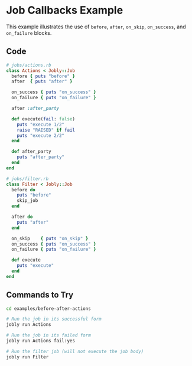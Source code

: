 # Job Callbacks Example

This example illustrates the use of `before`, `after`, `on_skip`, `on_success`, and `on_failure` blocks.

## Code

```ruby
# jobs/actions.rb
class Actions < Jobly::Job
  before { puts "before" }
  after  { puts "after" }

  on_success { puts "on_success" }
  on_failure { puts "on_failure" }

  after :after_party

  def execute(fail: false)
    puts "execute 1/2"
    raise "RAISED" if fail
    puts "execute 2/2"
  end

  def after_party
    puts "after_party"
  end
end
```

```ruby
# jobs/filter.rb
class Filter < Jobly::Job
  before do
    puts "before"
    skip_job
  end

  after do
    puts "after"
  end

  on_skip    { puts "on_skip" }
  on_success { puts "on_success" }
  on_failure { puts "on_failure" }

  def execute
    puts "execute"
  end
end
```

## Commands to Try

```bash
cd examples/before-after-actions

# Run the job in its successful form
jobly run Actions

# Run the job in its failed form
jobly run Actions fail:yes

# Run the filter job (will not execute the job body)
jobly run Filter
```

